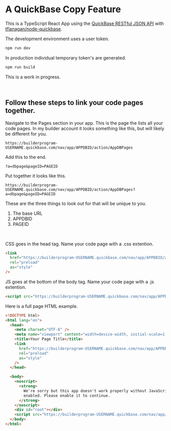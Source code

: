 # A QuickBase Copy Feature

This is a TypeScript React App using the [QuickBase RESTful JSON API](https://developer.quickbase.com/) with [tflanagan/node-quickbase](https://github.com/tflanagan/node-quickbase).

The development environment uses a user token.

```bash
npm run dev
```

In production individual temporary token's are generated.

```bash
npm run build
```

This is a work in progress.

</br>

## Follow these steps to link your code pages together.

Navigate to the Pages section in your app. This is the page the lists all your code pages. In my builder account it looks something like this, but will likely be different for you.

```
https://builderprogram-USERNAME.quickbase.com/nav/app/APPDBID/action/AppDBPages
```

Add this to the end.

```
?a=dbpage&pageID=PAGEID
```

Put together it looks like this.

```
https://builderprogram-USERNAME.quickbase.com/nav/app/APPDBID/action/AppDBPages?a=dbpage&pageID=PAGEID
```

These are the three things to look out for that will be unique to you.

1. The base URL
2. APPDBID
3. PAGEID

</br>

CSS goes in the head tag. Name your code page with a .css extention.

```html
<link
  href="https://builderprogram-USERNAME.quickbase.com/nav/app/APPDBID/action/AppDBPages?a=dbpage&pageID=PAGEID"
  rel="preload"
  as="style"
/>
```

JS goes at the bottom of the body tag. Name your code page with a .js extention.

```html
<script src="https://builderprogram-USERNAME.quickbase.com/nav/app/APPDBID/action/AppDBPages?a=dbpage&pageID=PAGEID"></script>
```

Here is a full page HTML example.

```html
<!DOCTYPE html>
<html lang="en">
  <head>
    <meta charset="UTF-8" />
    <meta name="viewport" content="width=device-width, initial-scale=1.0" />
    <title>Your Page Title</title>
    <link
      href="https://builderprogram-USERNAME.quickbase.com/nav/app/APPDBID/action/AppDBPages?a=dbpage&pageID=PAGEID"
      rel="preload"
      as="style"
    />
  </head>

  <body>
    <noscript>
      <strong>
        We're sorry but this app doesn't work properly without JavaScript
        enabled. Please enable it to continue.
      </strong>
    </noscript>
    <div id="root"></div>
    <script src="https://builderprogram-USERNAME.quickbase.com/nav/app/APPDBID/action/AppDBPages?a=dbpage&pageID=PAGEID"></script>
  </body>
</html>
```
